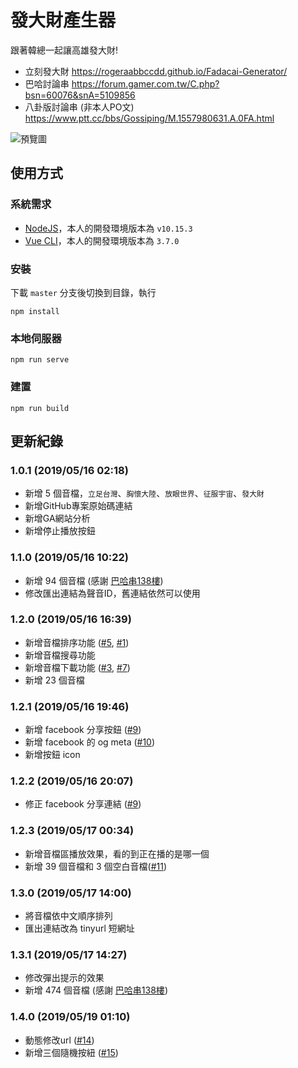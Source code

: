 # 發大財產生器
跟著韓總一起讓高雄發大財!  
- 立刻發大財  https://rogeraabbccdd.github.io/Fadacai-Generator/  
- 巴哈討論串  https://forum.gamer.com.tw/C.php?bsn=60076&snA=5109856
- 八卦版討論串 (非本人PO文) https://www.ptt.cc/bbs/Gossiping/M.1557980631.A.0FA.html

![預覽圖](https://raw.githubusercontent.com/rogeraabbccdd/Fadacai-Generator/master/screenshot.jpg)

## 使用方式
### 系統需求
- [NodeJS](https://nodejs.org/en/)，本人的開發環境版本為 `v10.15.3`
- [Vue CLI](https://cli.vuejs.org/)，本人的開發環境版本為 `3.7.0`
### 安裝
下載 `master` 分支後切換到目錄，執行
```
npm install
````
### 本地伺服器
```
npm run serve
````

### 建置
```
npm run build
```

## 更新紀錄
### 1.0.1 (2019/05/16  02:18)
- 新增 5 個音檔，`立足台灣`、`胸懷大陸`、`放眼世界`、`征服宇宙`、`發大財`
- 新增GitHub專案原始碼連結
- 新增GA網站分析
- 新增停止播放按鈕

### 1.1.0 (2019/05/16 10:22)
- 新增 94 個音檔 (感謝 [巴哈串138樓](https://forum.gamer.com.tw/Co.php?bsn=60076&sn=58257213&subbsn=0&bPage=0))
- 修改匯出連結為聲音ID，舊連結依然可以使用

### 1.2.0 (2019/05/16 16:39)
- 新增音檔排序功能 ([#5](https://github.com/rogeraabbccdd/Fadacai-Generator/issues/5), [#1](https://github.com/rogeraabbccdd/Fadacai-Generator/issues/1))
- 新增音檔搜尋功能
- 新增音檔下載功能 ([#3](https://github.com/rogeraabbccdd/Fadacai-Generator/issues/3), [#7](https://github.com/rogeraabbccdd/Fadacai-Generator/issues/7))
- 新增 23 個音檔 

### 1.2.1 (2019/05/16 19:46)
- 新增 facebook 分享按鈕 ([#9](https://github.com/rogeraabbccdd/Fadacai-Generator/issues/9))
- 新增 facebook 的 og meta ([#10](https://github.com/rogeraabbccdd/Fadacai-Generator/issues/10))
- 新增按鈕 icon

### 1.2.2 (2019/05/16 20:07)
- 修正 facebook 分享連結 ([#9](https://github.com/rogeraabbccdd/Fadacai-Generator/issues/9))

### 1.2.3 (2019/05/17 00:34)
- 新增音檔區播放效果，看的到正在播的是哪一個
- 新增 39 個音檔和 3 個空白音檔([#11](https://github.com/rogeraabbccdd/Fadacai-Generator/issues/11))

### 1.3.0 (2019/05/17 14:00)
- 將音檔依中文順序排列
- 匯出連結改為 tinyurl 短網址

### 1.3.1 (2019/05/17 14:27)
- 修改彈出提示的效果
- 新增 474 個音檔 (感謝 [巴哈串138樓](https://forum.gamer.com.tw/Co.php?bsn=60076&sn=58257213&subbsn=0&bPage=0))

### 1.4.0 (2019/05/19 01:10)
- 動態修改url ([#14](https://github.com/rogeraabbccdd/Fadacai-Generator/issues/14))
- 新增三個隨機按紐 ([#15](https://github.com/rogeraabbccdd/Fadacai-Generator/issues/15))
